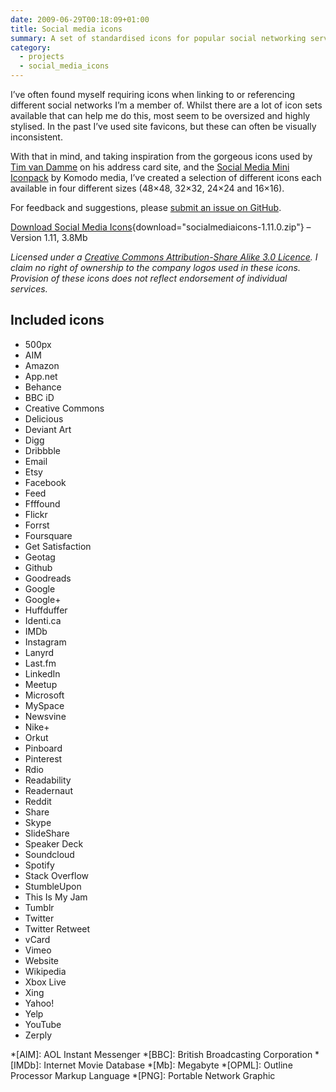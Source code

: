 ```yaml
---
date: 2009-06-29T00:18:09+01:00
title: Social media icons
summary: A set of standardised icons for popular social networking services and tools.
category:
  - projects
  - social_media_icons
---
```


I’ve often found myself requiring icons when linking to or referencing different social networks I’m a member of. Whilst there are a lot of icon sets available that can help me do this, most seem to be oversized and highly stylised. In the past I’ve used site favicons, but these can often be visually inconsistent.

With that in mind, and taking inspiration from the gorgeous icons used by [Tim van Damme][1] on his address card site, and the [Social Media Mini Iconpack][2] by Komodo media, I’ve created a selection of different icons each available in four different sizes (48×48, 32×32, 24×24 and 16×16).

For feedback and suggestions, please [submit an issue on GitHub][3].

[Download Social Media Icons][4]{download="socialmediaicons-1.11.0.zip"} – Version 1.11, 3.8Mb

_Licensed under a [Creative Commons Attribution-Share Alike 3.0 Licence][5]. I claim no right of ownership to the company logos used in these icons. Provision of these icons does not reflect endorsement of individual services._

## Included icons

- 500px
- AIM
- Amazon
- App.net
- Behance
- BBC iD
- Creative Commons
- Delicious
- Deviant Art
- Digg
- Dribbble
- Email
- Etsy
- Facebook
- Feed
- Ffffound
- Flickr
- Forrst
- Foursquare
- Get Satisfaction
- Geotag
- Github
- Goodreads
- Google
- Google+
- Huffduffer
- Identi.ca
- IMDb
- Instagram
- Lanyrd
- Last.fm
- LinkedIn
- Meetup
- Microsoft
- MySpace
- Newsvine
- Nike+
- Orkut
- Pinboard
- Pinterest
- Rdio
- Readability
- Readernaut
- Reddit
- Share
- Skype
- SlideShare
- Speaker Deck
- Soundcloud
- Spotify
- Stack Overflow
- StumbleUpon
- This Is My Jam
- Tumblr
- Twitter
- Twitter Retweet
- vCard
- Vimeo
- Website
- Wikipedia
- Xbox Live
- Xing
- Yahoo!
- Yelp
- YouTube
- Zerply

[1]: http://timvandamme.com/
[2]: http://www.komodomedia.com/blog/2008/12/social-media-mini-iconpack/
[3]: https://github.com/paulrobertlloyd/socialmediaicons/issues
[4]: https://github.com/paulrobertlloyd/socialmediaicons/archive/1.11.0.zip
[5]: http://creativecommons.org/licenses/by-sa/3.0/

*[AIM]: AOL Instant Messenger
*[BBC]: British Broadcasting Corporation
*[IMDb]: Internet Movie Database
*[Mb]: Megabyte
*[OPML]: Outline Processor Markup Language
*[PNG]: Portable Network Graphic
